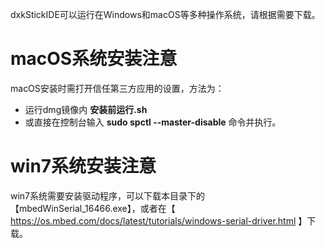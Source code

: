 dxkStickIDE可以运行在Windows和macOS等多种操作系统，请根据需要下载。

# macOS系统安装注意
macOS安装时需打开信任第三方应用的设置，方法为：
- 运行dmg镜像内 __安装前运行.sh__
- 或直接在控制台输入 __sudo spctl --master-disable__ 命令并执行。

# win7系统安装注意
win7系统需要安装驱动程序，可以下载本目录下的【mbedWinSerial_16466.exe】，或者在【 https://os.mbed.com/docs/latest/tutorials/windows-serial-driver.html 】下载。
